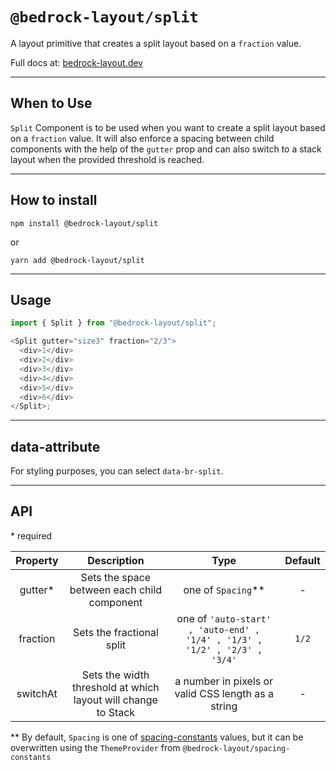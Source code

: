 # `@bedrock-layout/split`

A layout primitive that creates a split layout based on a `fraction` value.

Full docs at: [bedrock-layout.dev](https://bedrock-layout.dev/)

---

## When to Use

`Split` Component is to be used when you want to create a split layout based on a `fraction` value. It will also enforce a spacing between child components with the help of the `gutter` prop and can also switch to a stack layout when the provided threshold is reached.

---

## How to install

`npm install @bedrock-layout/split`

or

`yarn add @bedrock-layout/split`

---

## Usage

```javascript
import { Split } from "@bedrock-layout/split";

<Split gutter="size3" fraction="2/3">
  <div>1</div>
  <div>2</div>
  <div>3</div>
  <div>4</div>
  <div>5</div>
  <div>6</div>
</Split>;
```

---

## data-attribute

For styling purposes, you can select `data-br-split`.

---

## API

\* required

| Property |                          Description                          |                                    Type                                    | Default |
| :------: | :-----------------------------------------------------------: | :------------------------------------------------------------------------: | :-----: |
| gutter\* |          Sets the space between each child component          |                            one of `Spacing`\*\*                            |    -    |
| fraction |                   Sets the fractional split                   | one of `'auto-start' , 'auto-end' , '1/4' , '1/3' , '1/2' , '2/3' , '3/4'` |  `1/2`  |
| switchAt | Sets the width threshold at which layout will change to Stack |             a number in pixels or valid CSS length as a string             |    -    |

\*\* By default, `Spacing` is one of [spacing-constants](https://github.com/Bedrock-Layouts/Bedrock/tree/main/packages/spacing-constants) values, but it can be overwritten using the `ThemeProvider` from `@bedrock-layout/spacing-constants`
